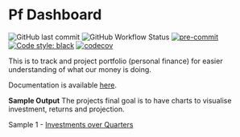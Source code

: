 # Pf Dashboard
![GitHub last commit](https://img.shields.io/github/last-commit/dheepakg/pf-dashboard)
![GitHub Workflow Status](https://img.shields.io/github/actions/workflow/status/dheepakg/pf-dashboard/cov-gh.yaml)
[![pre-commit](https://img.shields.io/badge/pre--commit-enabled-brightgreen?logo=pre-commit)](https://github.com/pre-commit/pre-commit) [![Code style: black](https://img.shields.io/badge/code%20style-black-000000.svg)](https://github.com/psf/black)
[![codecov](https://codecov.io/github/dheepakg/pf-dashboard/branch/main/graph/badge.svg?token=ZB8Q2SNWRP)](https://codecov.io/github/dheepakg/pf-dashboard)

This is to track and project portfolio (personal finance) for easier understanding of what our money is doing.

Documentation is available [here](doc/README.md).


**Sample Output**
The projects final goal is to have charts to visualise investment, returns and projection.

Sample 1 - [Investments over Quarters](output/invested-over-quarters.html)
